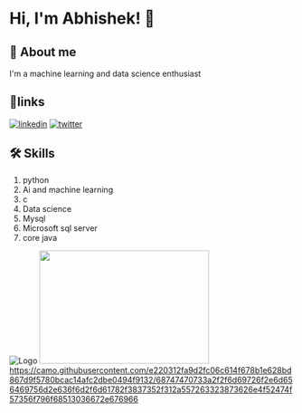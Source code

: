 
# Hi, I'm Abhishek! 👋


## 🚀 About me
I'm a machine learning and data science enthusiast


## 🔗links
[![linkedin](https://img.shields.io/badge/linkedin-0A66C2?style=for-the-badge&logo=linkedin&logoColor=white)](https://www.linkedin.com/in/abhishek-kumar-6633b2214/)
[![twitter](https://img.shields.io/badge/twitter-1DA1F2?style=for-the-badge&logo=twitter&logoColor=white)](https://twitter.com/)


## 🛠 Skills


1) python
2) Ai and machine learning
3) c
4) Data science 
5) Mysql
6) Microsoft sql server
7) core java



![Logo](https://github-readme-stats.vercel.app/api?username=AbhishekDATA&&show_icons=true&title_color=ffffff&icon_color=bb2acf&text_color=daf7dc&bg_color=151515)
[<img src="https://github.com/AbhisheDATA/AbhisheDATA/assets/89311912/034363d9-4004-4a56-9302-7082057e1400" width="300" height="200">](https://camo.githubusercontent.com/e220312fa9d2fc06c614f678b1e628bd867d9f5780bcac14afc2dbe0494f9132/68747470733a2f2f6d69726f2e6d656469756d2e636f6d2f6d61782f3837352f312a557263323873626e4f52474f57356f796f68513036672e676966)https://camo.githubusercontent.com/e220312fa9d2fc06c614f678b1e628bd867d9f5780bcac14afc2dbe0494f9132/68747470733a2f2f6d69726f2e6d656469756d2e636f6d2f6d61782f3837352f312a557263323873626e4f52474f57356f796f68513036672e676966



